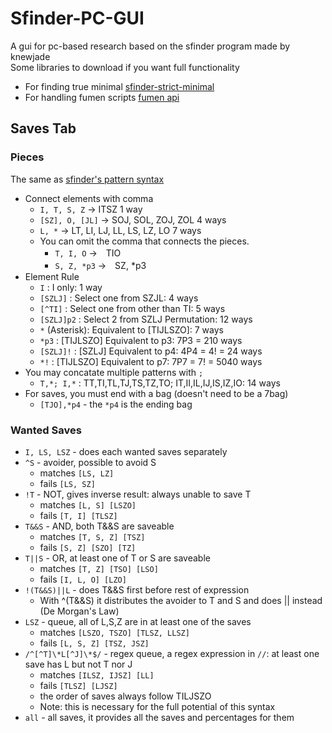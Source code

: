 # Sfinder-PC-GUI
A gui for pc-based research based on the sfinder program made by knewjade  
Some libraries to download if you want full functionality
* For finding true minimal [sfinder-strict-minimal](https://github.com/eight04/sfinder-strict-minimal)
* For handling fumen scripts [fumen api](https://github.com/knewjade/tetris-fumen)

## Saves Tab
### Pieces
The same as [sfinder's pattern syntax](https://knewjade.github.io/sfinder-docs/contents/patterns.html)
* Connect elements with comma
    * ``I, T, S, Z`` → ITSZ 1 way
    * ``[SZ], O, [JL]`` → SOJ, SOL, ZOJ, ZOL 4 ways
    * ``L, *`` → LT, LI, LJ, LL, LS, LZ, LO 7 ways
    * You can omit the comma that connects the pieces.
        * ``T, I, O`` →　TIO
        * ``S, Z, *p3`` →　SZ, *p3
* Element Rule
    * ``I`` : I only: 1 way
    * ``[SZLJ]`` : Select one from SZJL: 4 ways
    * ``[^TI]`` : Select one from other than TI: 5 ways
    * ``[SZLJ]p2`` : Select 2 from SZLJ Permutation: 12 ways
    * ``*`` (Asterisk): Equivalent to [TIJLSZO]: 7 ways
    * ``*p3`` : [TIJLSZO] Equivalent to p3: 7P3 = 210 ways
    * ``[SZLJ]!`` : [SZLJ] Equivalent to p4: 4P4 = 4! = 24 ways
    * ``*!`` : [TIJLSZO] Equivalent to p7: 7P7 = 7! = 5040 ways
* You may concatate multiple patterns with ``;``
    * ``T,*; I,*`` : TT,TI,TL,TJ,TS,TZ,TO; IT,II,IL,IJ,IS,IZ,IO: 14 ways
* For saves, you must end with a bag (doesn't need to be a 7bag)
    * ``[TJO],*p4`` - the ``*p4`` is the ending bag

### Wanted Saves
* ``I, LS, LSZ`` - does each wanted saves separately
* ``^S`` - avoider, possible to avoid S
    * matches ``[LS, LZ]``
    * fails ``[LS, SZ]``
* ``!T`` - NOT, gives inverse result: always unable to save T
    * matches ``[L, S] [LSZO]``
    * fails ``[T, I] [TLSZ]``
* ``T&&S`` - AND, both T&&S are saveable
    * matches ``[T, S, Z] [TSZ]``
    * fails ``[S, Z] [SZO] [TZ]``
* ``T||S`` - OR, at least one of T or S are saveable
    * matches ``[T, Z] [TSO] [LSO]``
    * fails ``[I, L, O] [LZO]``
* ``!(T&&S)||L`` - does T&&S first before rest of expression
   * With ^(T&&S) it distributes the avoider to T and S and does || instead (De Morgan's Law)
* ``LSZ`` - queue, all of L,S,Z are in at least one of the saves
    * matches ``[LSZO, TSZO] [TLSZ, LLSZ]``
    * fails ``[L, S, Z] [TSZ, JSZ]``
* ``/^[^T]\*L[^J]\*$/`` - regex queue, a regex expression in ``//``: at least one save has L but not T nor J
    * matches ``[ILSZ, IJSZ] [LL]``
    * fails ``[TLSZ] [LJSZ]``
    * the order of saves always follow TILJSZO
    * Note: this is necessary for the full potential of this syntax
* ``all`` - all saves, it provides all the saves and percentages for them
